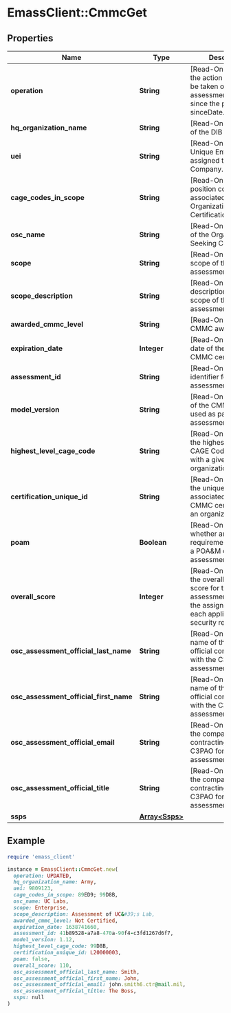 # EmassClient::CmmcGet

## Properties

| Name | Type | Description | Notes |
| ---- | ---- | ----------- | ----- |
| **operation** | **String** | [Read-Only] Indicates the action that should be taken on the assessment record since the provided sinceDate. | [optional] |
| **hq_organization_name** | **String** | [Read-Only] The name of the DIB Company. | [optional] |
| **uei** | **String** | [Read-Only] The Unique Entity Identifier assigned to the DIB Company. | [optional] |
| **cage_codes_in_scope** | **String** | [Read-Only] The five position code(s) associated with the Organization Seeking Certification (OSC). | [optional] |
| **osc_name** | **String** | [Read-Only] The name of the Organization Seeking Certification. | [optional] |
| **scope** | **String** | [Read-Only] The scope of the OSC assessment. | [optional] |
| **scope_description** | **String** | [Read-Only] Brief description of the scope of the OSC assessment | [optional] |
| **awarded_cmmc_level** | **String** | [Read-Only] The CMMC award level. | [optional] |
| **expiration_date** | **Integer** | [Read-Only] Expiration date of the awarded CMMC certification. | [optional] |
| **assessment_id** | **String** | [Read-Only] Unique identifier for the assessment/certificate. | [optional] |
| **model_version** | **String** | [Read-Only] Version of the CMMC Model used as part of the assessment. | [optional] |
| **highest_level_cage_code** | **String** | [Read-Only] Identifies the highest-level CAGE Code associated with a given organization. | [optional] |
| **certification_unique_id** | **String** | [Read-Only] Identifies the unique ID that is associated with a given CMMC certification for an organization. | [optional] |
| **poam** | **Boolean** | [Read-Only] Identifies whether any security requirements received a POA&amp;M during the assessment. | [optional] |
| **overall_score** | **Integer** | [Read-Only] Identifies the overall calculated score for the assessment based on the assigned values to each applicable security requirement. | [optional] |
| **osc_assessment_official_last_name** | **String** | [Read-Only] Last name of the company official contracting with the C3PAO for the assessment. | [optional] |
| **osc_assessment_official_first_name** | **String** | [Read-Only] First name of the company official contracting with the C3PAO for the assessment. | [optional] |
| **osc_assessment_official_email** | **String** | [Read-Only] Email of the company official contracting with the C3PAO for the assessment. | [optional] |
| **osc_assessment_official_title** | **String** | [Read-Only] Title of the company official contracting with the C3PAO for the assessment. | [optional] |
| **ssps** | [**Array&lt;Ssps&gt;**](Ssps.md) |  | [optional] |

## Example

```ruby
require 'emass_client'

instance = EmassClient::CmmcGet.new(
  operation: UPDATED,
  hq_organization_name: Army,
  uei: 9809123,
  cage_codes_in_scope: 89ED9; 99D8B,
  osc_name: UC Labs,
  scope: Enterprise,
  scope_description: Assessment of UC&#39;s Lab,
  awarded_cmmc_level: Not Certified,
  expiration_date: 1638741660,
  assessment_id: 41b89528-a7a8-470a-90f4-c3fd1267d6f7,
  model_version: 1.12,
  highest_level_cage_code: 99D8B,
  certification_unique_id: L20000003,
  poam: false,
  overall_score: 110,
  osc_assessment_official_last_name: Smith,
  osc_assessment_official_first_name: John,
  osc_assessment_official_email: john.smith6.ctr@mail.mil,
  osc_assessment_official_title: The Boss,
  ssps: null
)
```

